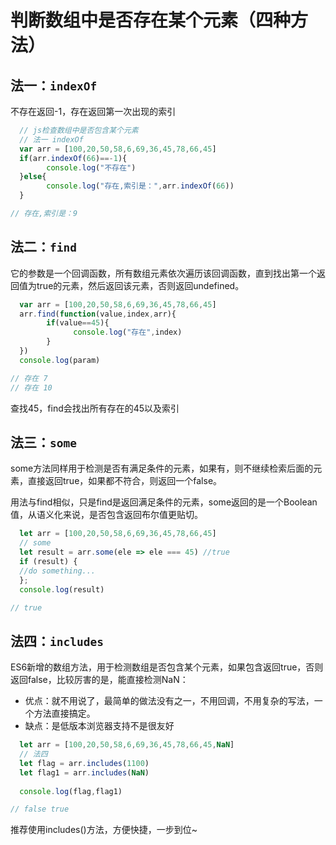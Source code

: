 # 判断数组中是否存在某个元素（四种方法）

## 法一：`indexOf`

不存在返回-1，存在返回第一次出现的索引

```js
  // js检查数组中是否包含某个元素
  // 法一 indexOf
  var arr = [100,20,50,58,6,69,36,45,78,66,45]
  if(arr.indexOf(66)==-1){
        console.log("不存在")
  }else{
        console.log("存在,索引是：",arr.indexOf(66))
  }

// 存在,索引是：9
```

## 法二：`find`

它的参数是一个回调函数，所有数组元素依次遍历该回调函数，直到找出第一个返回值为true的元素，然后返回该元素，否则返回undefined。

```js
  var arr = [100,20,50,58,6,69,36,45,78,66,45]
  arr.find(function(value,index,arr){
        if(value==45){
              console.log("存在",index)    
        }
  })
  console.log(param)

// 存在 7
// 存在 10
```
查找45，find会找出所有存在的45以及索引

## 法三：`some`

some方法同样用于检测是否有满足条件的元素，如果有，则不继续检索后面的元素，直接返回true，如果都不符合，则返回一个false。

用法与find相似，只是find是返回满足条件的元素，some返回的是一个Boolean值，从语义化来说，是否包含返回布尔值更贴切。

```js
  let arr = [100,20,50,58,6,69,36,45,78,66,45]
  // some
  let result = arr.some(ele => ele === 45) //true
  if (result) {
  //do something...
  };
  console.log(result)

// true
```

## 法四：`includes `

ES6新增的数组方法，用于检测数组是否包含某个元素，如果包含返回true，否则返回false，比较厉害的是，能直接检测NaN：

- 优点：就不用说了，最简单的做法没有之一，不用回调，不用复杂的写法，一个方法直接搞定。
- 缺点：是低版本浏览器支持不是很友好

```js
  let arr = [100,20,50,58,6,69,36,45,78,66,45,NaN]
  // 法四
  let flag = arr.includes(1100)
  let flag1 = arr.includes(NaN)
 
  console.log(flag,flag1)

// false true
```

 推荐使用includes()方法，方便快捷，一步到位~